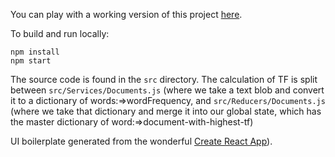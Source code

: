 You can play with a working version of this project [here](https://patchworkguilt.github.io/ai-term-frequency).

To build and run locally:
```
npm install
npm start
```

The source code is found in the `src` directory.  The calculation of TF is split between `src/Services/Documents.js` (where we take a text blob and convert it to a dictionary of words:=>wordFrequency, and `src/Reducers/Documents.js` (where we take that dictionary and merge it into our global state, which has the master dictionary of word:=>document-with-highest-tf)

UI boilerplate generated from the wonderful [Create React App](https://github.com/facebookincubator/create-react-app)).